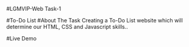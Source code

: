 #LGMVIP-Web Task-1

#To-Do List
#About The Task
Creating a To-Do List website which will determine our HTML, CSS and Javascript skills..

#Live Demo
